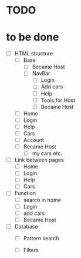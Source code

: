 # TODO

# to be done 

- [ ] HTML structure
    - [ ] Base
        - [ ] Became Host
        - [ ] NavBar
            - [ ] Login
            - [ ] Add cars
            - [ ] Help
            - [ ] Tools for Host
            - [ ] Became Host
    - [ ] Home
    - [ ] Login
    - [ ] Help
    - [ ] Cars
    - [ ] Account
    - [ ] Became Host
        - [ ] my cars
        etc.
    
- [ ] Link between pages
    - [ ] Home
    - [ ] Login
    - [ ] Help
    - [ ] Cars

- [ ] Function
    - [ ] search in home 
    - [ ] Login
    - [ ] add cars
    - [ ] Became Host

- [ ] Database
    - [ ] Pattern search
    - [ ] Filters




